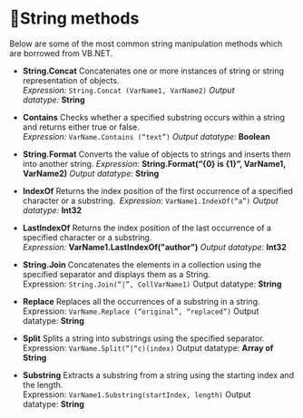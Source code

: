 # 🧩String methods  
Below are some of the most common string manipulation methods which are borrowed from VB.NET.

- **String.Concat**
	Concatenates one or more instances of string or string representation of objects.  
	*Expression:* `String.Concat (VarName1, VarName2)`
	*Output datatype:* **String**

- **Contains**
	Checks whether a specified substring occurs within a string and returns either true or false.  
	*Expression:* `VarName.Contains (“text”)`
	*Output datatype:* **Boolean**

- **String.Format**
	Converts the value of objects to strings and inserts them into another string.  *Expression:* **String.Format(“{0} is {1}”, VarName1, VarName2)**
	*Output datatype:* **String**

- **IndexOf**
	Returns the index position of the first occurrence of a specified character or a substring. 
	*Expression:* `VarName1.IndexOf(“a”)`
	*Output datatype:* **Int32**

- **LastIndexOf**
	Returns the index position of the last occurrence of a specified character or a substring.
	*Expression:* **VarName1.LastIndexOf("author")**
	*Output datatype:* **Int32**

- **String.Join**
	Concatenates the elements in a collection using the specified separator and displays them as a String.  
	Expression: `String.Join(“|”, CollVarName1)`
	Output datatype: **String**

- **Replace**
	Replaces all the occurrences of a substring in a string.  
	Expression: `VarName.Replace (“original”, “replaced”)`
	Output datatype: **String**

- **Split**
	Splits a string into substrings using the specified separator.  
	Expression: `VarName.Split(“|“c)(index)`
	Output datatype: **Array of String**

- **Substring**
	Extracts a substring from a string using the starting index and the length.  
	Expression: `VarName1.Substring(startIndex, length)`
	Output datatype: **String**